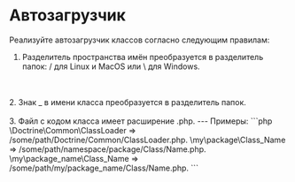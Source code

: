 # Автозагрузчик

Реализуйте автозагрузчик классов согласно следующим правилам:

1. Разделитель пространства имён преобразуется в разделитель папок: / для 
Linux и MacOS или \ для Windows.
<br>
<br>
2. Знак _ в имени класса преобразуется в разделитель папок.
<br>
<br>
3. Файл с кодом класса имеет расширение .php.
---
Примеры:
```php
\Doctrine\Common\ClassLoader ⇒ /some/path/Doctrine/Common/ClassLoader.php.
\my\package\Class_Name ⇒ /some/path/namespace/package/Class/Name.php.
\my\package_name\Class_Name ⇒ /some/path/my/package_name/Class/Name.php.
```
